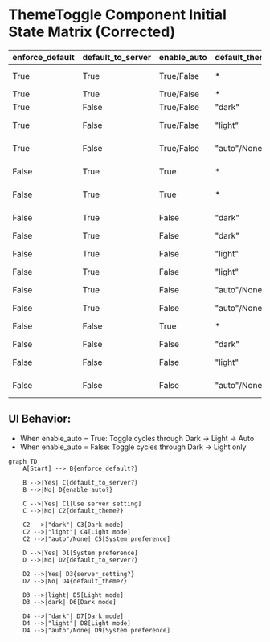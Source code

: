 # ThemeToggle Component Initial State Matrix (Corrected)

| enforce_default | default_to_server | enable_auto | default_theme | server_setting | Result              |
|-----------------|-------------------|-------------|---------------|----------------|---------------------|
| True            | True              | True/False  | *             | light          | Light mode          |
| True            | True              | True/False  | *             | dark           | Dark mode           |
| True            | False             | True/False  | "dark"        | light/dark     | Dark mode           |
| True            | False             | True/False  | "light"       | light/dark     | Light mode          |
| True            | False             | True/False  | "auto"/None   | light/dark     | System preference   |
| False           | True              | True        | *             | light          | System preference   |
| False           | True              | True        | *             | dark           | System preference   |
| False           | True              | False       | "dark"        | light          | Light mode          |
| False           | True              | False       | "dark"        | dark           | Dark mode           |
| False           | True              | False       | "light"       | light          | Light mode          |
| False           | True              | False       | "light"       | dark           | Dark mode           |
| False           | True              | False       | "auto"/None   | light          | Light mode          |
| False           | True              | False       | "auto"/None   | dark           | Dark mode           |
| False           | False             | True        | *             | light/dark     | System preference   |
| False           | False             | False       | "dark"        | light/dark     | Dark mode           |
| False           | False             | False       | "light"       | light/dark     | Light mode          |
| False           | False             | False       | "auto"/None   | light/dark     | System preference   |

## UI Behavior:
- When enable_auto = True: Toggle cycles through Dark → Light → Auto
- When enable_auto = False: Toggle cycles through Dark → Light only

```mermaid
graph TD
    A[Start] --> B{enforce_default?}
    
    B -->|Yes| C{default_to_server?}
    B -->|No| D{enable_auto?}
    
    C -->|Yes| C1[Use server setting]
    C -->|No| C2{default_theme?}
    
    C2 -->|"dark"| C3[Dark mode]
    C2 -->|"light"| C4[Light mode]
    C2 -->|"auto"/None| C5[System preference]
    
    D -->|Yes| D1[System preference]
    D -->|No| D2{default_to_server?}
    
    D2 -->|Yes| D3{server_setting?}
    D2 -->|No| D4{default_theme?}
    
    D3 -->|light| D5[Light mode]
    D3 -->|dark| D6[Dark mode]
    
    D4 -->|"dark"| D7[Dark mode]
    D4 -->|"light"| D8[Light mode]
    D4 -->|"auto"/None| D9[System preference]
```